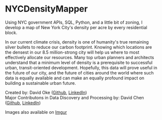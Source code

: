 # NYCDensityMapper

Using NYC government APIs, SQL, Python, and a little bit of zoning, I develop a map of New York City's density per acre by every residential block. 

In our current climate crisis, density is one of humanity's true remaining silver bullets to reduce our carbon footprint. Knowing which locations are the densest in our 8.5 million-strong city will help us where to most effectively allocate our resources. Many top urban planners and architects understand that a minimum level of density is a prerequisite to successful urban, transit-oriented development. Hopefully, this data will prove useful in the future of our city, and the future of cities around the world where such data is equally available and can make an equally profound impact on building a sustainable urban future.

Created by: David Oke (<a href="https://github.com/doke05c/">Github</a>, <a href="https://www.linkedin.com/in/david-oke-73a093107/">LinkedIn</a>) <br>
Major Contributons in Data Discovery and Processing by: David Chen (<a href="https://github.com/TheEgghead27">Github</a>, <a href="https://www.linkedin.com/in/david-lin-chen/">LinkedIn</a>)

Images also available on <a href="https://imgur.com/a/TwQhqe7">Imgur</a>

